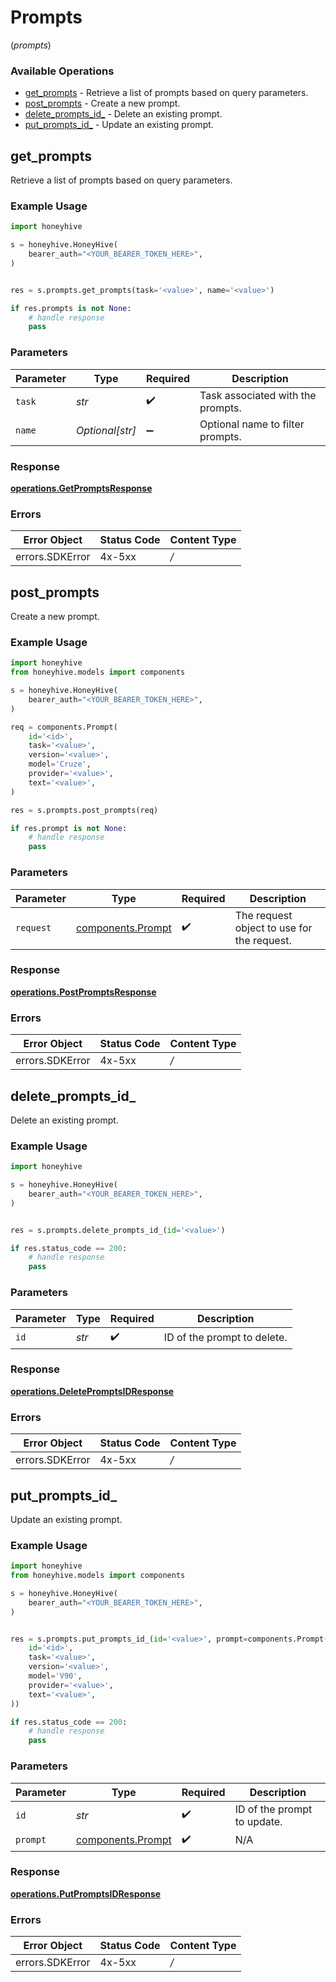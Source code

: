 # Prompts
(*prompts*)

### Available Operations

* [get_prompts](#get_prompts) - Retrieve a list of prompts based on query parameters.
* [post_prompts](#post_prompts) - Create a new prompt.
* [delete_prompts_id_](#delete_prompts_id_) - Delete an existing prompt.
* [put_prompts_id_](#put_prompts_id_) - Update an existing prompt.

## get_prompts

Retrieve a list of prompts based on query parameters.

### Example Usage

```python
import honeyhive

s = honeyhive.HoneyHive(
    bearer_auth="<YOUR_BEARER_TOKEN_HERE>",
)


res = s.prompts.get_prompts(task='<value>', name='<value>')

if res.prompts is not None:
    # handle response
    pass
```

### Parameters

| Parameter                         | Type                              | Required                          | Description                       |
| --------------------------------- | --------------------------------- | --------------------------------- | --------------------------------- |
| `task`                            | *str*                             | :heavy_check_mark:                | Task associated with the prompts. |
| `name`                            | *Optional[str]*                   | :heavy_minus_sign:                | Optional name to filter prompts.  |


### Response

**[operations.GetPromptsResponse](../../models/operations/getpromptsresponse.md)**
### Errors

| Error Object    | Status Code     | Content Type    |
| --------------- | --------------- | --------------- |
| errors.SDKError | 4x-5xx          | */*             |

## post_prompts

Create a new prompt.

### Example Usage

```python
import honeyhive
from honeyhive.models import components

s = honeyhive.HoneyHive(
    bearer_auth="<YOUR_BEARER_TOKEN_HERE>",
)

req = components.Prompt(
    id='<id>',
    task='<value>',
    version='<value>',
    model='Cruze',
    provider='<value>',
    text='<value>',
)

res = s.prompts.post_prompts(req)

if res.prompt is not None:
    # handle response
    pass
```

### Parameters

| Parameter                                              | Type                                                   | Required                                               | Description                                            |
| ------------------------------------------------------ | ------------------------------------------------------ | ------------------------------------------------------ | ------------------------------------------------------ |
| `request`                                              | [components.Prompt](../../models/components/prompt.md) | :heavy_check_mark:                                     | The request object to use for the request.             |


### Response

**[operations.PostPromptsResponse](../../models/operations/postpromptsresponse.md)**
### Errors

| Error Object    | Status Code     | Content Type    |
| --------------- | --------------- | --------------- |
| errors.SDKError | 4x-5xx          | */*             |

## delete_prompts_id_

Delete an existing prompt.

### Example Usage

```python
import honeyhive

s = honeyhive.HoneyHive(
    bearer_auth="<YOUR_BEARER_TOKEN_HERE>",
)


res = s.prompts.delete_prompts_id_(id='<value>')

if res.status_code == 200:
    # handle response
    pass
```

### Parameters

| Parameter                   | Type                        | Required                    | Description                 |
| --------------------------- | --------------------------- | --------------------------- | --------------------------- |
| `id`                        | *str*                       | :heavy_check_mark:          | ID of the prompt to delete. |


### Response

**[operations.DeletePromptsIDResponse](../../models/operations/deletepromptsidresponse.md)**
### Errors

| Error Object    | Status Code     | Content Type    |
| --------------- | --------------- | --------------- |
| errors.SDKError | 4x-5xx          | */*             |

## put_prompts_id_

Update an existing prompt.

### Example Usage

```python
import honeyhive
from honeyhive.models import components

s = honeyhive.HoneyHive(
    bearer_auth="<YOUR_BEARER_TOKEN_HERE>",
)


res = s.prompts.put_prompts_id_(id='<value>', prompt=components.Prompt(
    id='<id>',
    task='<value>',
    version='<value>',
    model='V90',
    provider='<value>',
    text='<value>',
))

if res.status_code == 200:
    # handle response
    pass
```

### Parameters

| Parameter                                              | Type                                                   | Required                                               | Description                                            |
| ------------------------------------------------------ | ------------------------------------------------------ | ------------------------------------------------------ | ------------------------------------------------------ |
| `id`                                                   | *str*                                                  | :heavy_check_mark:                                     | ID of the prompt to update.                            |
| `prompt`                                               | [components.Prompt](../../models/components/prompt.md) | :heavy_check_mark:                                     | N/A                                                    |


### Response

**[operations.PutPromptsIDResponse](../../models/operations/putpromptsidresponse.md)**
### Errors

| Error Object    | Status Code     | Content Type    |
| --------------- | --------------- | --------------- |
| errors.SDKError | 4x-5xx          | */*             |
